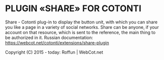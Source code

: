 # PLUGIN «SHARE» FOR COTONTI

Share - Cotonti plug-in to display the button unit, with which you can share you like a page in a variety of social networks. Share can be anyone, if your account on that resource, which is sent to the reference, the main thing to be authorized in it. 
Russian documentation:  https://webcot.net/cotonti/extensions/share-plugin
 
Copyright (C) 2015 - today: Roffun | WebCot.net
